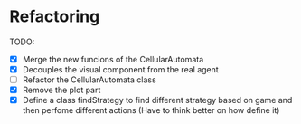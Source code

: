 # Refactoring

TODO:
- [x] Merge the new funcions of the CellularAutomata
- [x] Decouples the visual component from the real agent
- [ ] Refactor the CellularAutomata class
- [x] Remove the plot part
- [x] Define a class findStrategy to find different strategy based on game and then perfome different actions (Have to think better on how define it)
